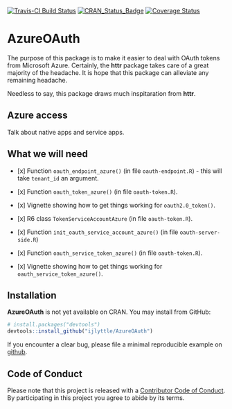 
<!-- README.md is generated from README.Rmd. Please edit that file -->
[![Travis-CI Build Status](https://travis-ci.org/ijlyttle/AzureOAuth.svg?branch=master)](https://travis-ci.org/ijlyttle/AzureOAuth) [![CRAN\_Status\_Badge](http://www.r-pkg.org/badges/version/AzureOAuth)](https://cran.r-project.org/package=AzureOAuth) [![Coverage Status](https://img.shields.io/codecov/c/github/ijlyttle/AzureOAuth/master.svg)](https://codecov.io/github/ijlyttle/AzureOAuth?branch=master)

AzureOAuth
==========

The purpose of this package is to make it easier to deal with OAuth tokens from Microsoft Azure. Certainly, the **httr** package takes care of a great majority of the headache. It is hope that this package can alleviate any remaining headache.

Needless to say, this package draws much inspitaration from **httr**.

Azure access
------------

Talk about native apps and service apps.

What we will need
-----------------

-   \[x\] Function `oauth_endpoint_azure()` (in file `oauth-endpoint.R`) - this will take `tenant_id` an argument.

-   \[x\] Function `oauth_token_azure()` (in file `oauth-token.R`).

-   \[x\] Vignette showing how to get things working for `oauth2.0_token()`.

-   \[x\] R6 class `TokenServiceAccountAzure` (in file `oauth-token.R`).

-   \[x\] Function `init_oauth_service_account_azure()` (in file `oauth-server-side.R`)

-   \[x\] Function `oauth_service_token_azure()` (in file `oauth-token.R`).

-   \[x\] Vignette showing how to get things working for `oauth_service_token_azure()`.

Installation
------------

**AzureOAuth** is not yet available on CRAN. You may install from GitHub:

``` r
# install.packages("devtools")
devtools::install_github("ijlyttle/AzureOAuth")
```

If you encounter a clear bug, please file a minimal reproducible example on [github](https://github.com/ijlyttle/AzureOAuth/issues).

Code of Conduct
---------------

Please note that this project is released with a [Contributor Code of Conduct](CONDUCT.md). By participating in this project you agree to abide by its terms.
